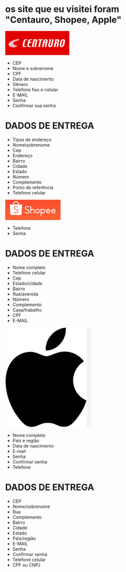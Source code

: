 
# os site que eu visitei foram "Centauro, Shopee, Apple"

![tela de inicio](centauro.png)
* CEP 
* Nome e sobrenome 
* CPF
* Data de nascimento 
* Gênero
* Telefone fixo e celular 
* E-MAIL
* Senha 
* Confirmar sua senha 
# DADOS DE ENTREGA 
* Tipos de endereço 
* Nome\sobrenome 
* Cep 
* Endereço 
* Bairro 
* Cidade 
* Estado 
* Número 
* Complemento 
* Ponto de referência 
* Telefone celular 	

![tela_inicio](shoppe.png)
* Telefone 
* Senha 
# DADOS DE ENTREGA 
* Nome completo 
* Telefone celular 
* Cep 
* Estado/cidade
* Bairro 
* Rua/avenida 
* Número 
* Complemento 
* Casa/trabalho
* CPF 
* E-MAIL  

![tela_inicio](apple.png)
* Nome completo 
* Pais e região
* Data de nascimento 
* E-mail 
* Senha 
* Confirmar senha 
* Telefone 
# DADOS DE ENTREGA 
* CEP 
* Nome/sobrenome 
* Rua 
* Complemento 
* Bairro 
* Cidade 
* Estado 
* Pais/região 
* E-MAIL 
* Senha
* Confirmar senha 
* Telefone celular 
* CPF ou CNPJ


